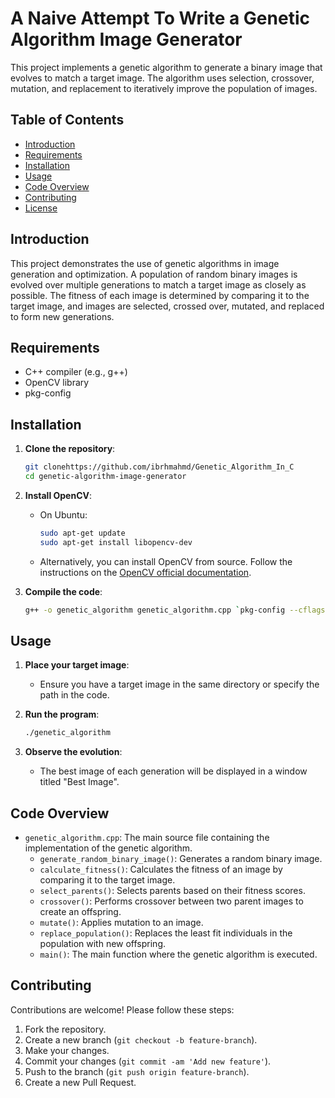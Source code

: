 # A Naive Attempt To Write a Genetic Algorithm Image Generator

This project implements a genetic algorithm to generate a binary image that evolves to match a target image. The algorithm uses selection, crossover, mutation, and replacement to iteratively improve the population of images.

## Table of Contents

- [Introduction](#introduction)
- [Requirements](#requirements)
- [Installation](#installation)
- [Usage](#usage)
- [Code Overview](#code-overview)
- [Contributing](#contributing)
- [License](#license)

## Introduction

This project demonstrates the use of genetic algorithms in image generation and optimization. A population of random binary images is evolved over multiple generations to match a target image as closely as possible. The fitness of each image is determined by comparing it to the target image, and images are selected, crossed over, mutated, and replaced to form new generations.

## Requirements

- C++ compiler (e.g., g++)
- OpenCV library
- pkg-config

## Installation

1. **Clone the repository**:
    ```sh
    git clonehttps://github.com/ibrhmahmd/Genetic_Algorithm_In_C
    cd genetic-algorithm-image-generator
    ```

2. **Install OpenCV**:
    - On Ubuntu:
        ```sh
        sudo apt-get update
        sudo apt-get install libopencv-dev
        ```
    - Alternatively, you can install OpenCV from source. Follow the instructions on the [OpenCV official documentation](https://docs.opencv.org/master/df/d65/tutorial_table_of_content_introduction.html).

3. **Compile the code**:
    ```sh
    g++ -o genetic_algorithm genetic_algorithm.cpp `pkg-config --cflags --libs opencv4`
    ```

## Usage

1. **Place your target image**:
    - Ensure you have a target image in the same directory or specify the path in the code.

2. **Run the program**:
    ```sh
    ./genetic_algorithm
    ```

3. **Observe the evolution**:
    - The best image of each generation will be displayed in a window titled "Best Image".

## Code Overview

- `genetic_algorithm.cpp`: The main source file containing the implementation of the genetic algorithm.
  - `generate_random_binary_image()`: Generates a random binary image.
  - `calculate_fitness()`: Calculates the fitness of an image by comparing it to the target image.
  - `select_parents()`: Selects parents based on their fitness scores.
  - `crossover()`: Performs crossover between two parent images to create an offspring.
  - `mutate()`: Applies mutation to an image.
  - `replace_population()`: Replaces the least fit individuals in the population with new offspring.
  - `main()`: The main function where the genetic algorithm is executed.

## Contributing

Contributions are welcome! Please follow these steps:

1. Fork the repository.
2. Create a new branch (`git checkout -b feature-branch`).
3. Make your changes.
4. Commit your changes (`git commit -am 'Add new feature'`).
5. Push to the branch (`git push origin feature-branch`).
6. Create a new Pull Request.
